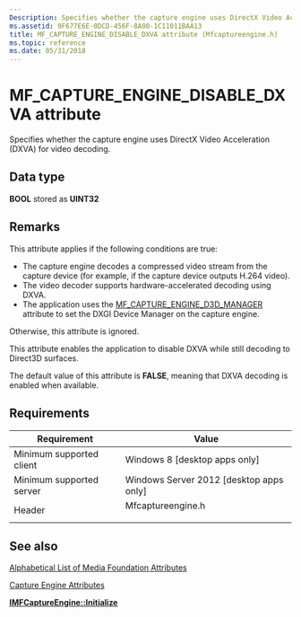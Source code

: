 ```yaml
---
Description: Specifies whether the capture engine uses DirectX Video Acceleration (DXVA) for video decoding.
ms.assetid: 9F677E6E-0DCD-456F-8A00-1C11011BAA13
title: MF_CAPTURE_ENGINE_DISABLE_DXVA attribute (Mfcaptureengine.h)
ms.topic: reference
ms.date: 05/31/2018
---
```


# MF\_CAPTURE\_ENGINE\_DISABLE\_DXVA attribute

Specifies whether the capture engine uses DirectX Video Acceleration (DXVA) for video decoding.

## Data type

**BOOL** stored as **UINT32**

## Remarks

This attribute applies if the following conditions are true:

-   The capture engine decodes a compressed video stream from the capture device (for example, if the capture device outputs H.264 video).
-   The video decoder supports hardware-accelerated decoding using DXVA.
-   The application uses the [MF\_CAPTURE\_ENGINE\_D3D\_MANAGER](mf-capture-engine-d3d-manager.md) attribute to set the DXGI Device Manager on the capture engine.

Otherwise, this attribute is ignored.

This attribute enables the application to disable DXVA while still decoding to Direct3D surfaces.

The default value of this attribute is **FALSE**, meaning that DXVA decoding is enabled when available.

## Requirements



| Requirement | Value |
|-------------------------------------|----------------------------------------------------------------------------------------------|
| Minimum supported client<br/> | Windows 8 \[desktop apps only\]<br/>                                                   |
| Minimum supported server<br/> | Windows Server 2012 \[desktop apps only\]<br/>                                         |
| Header<br/>                   | <dl> <dt>Mfcaptureengine.h</dt> </dl> |



## See also

<dl> <dt>

[Alphabetical List of Media Foundation Attributes](alphabetical-list-of-media-foundation-attributes.md)
</dt> <dt>

[Capture Engine Attributes](capture-engine-attributes.md)
</dt> <dt>

[**IMFCaptureEngine::Initialize**](/windows/desktop/api/mfcaptureengine/nf-mfcaptureengine-imfcaptureengine-initialize)
</dt> </dl>

 

 




